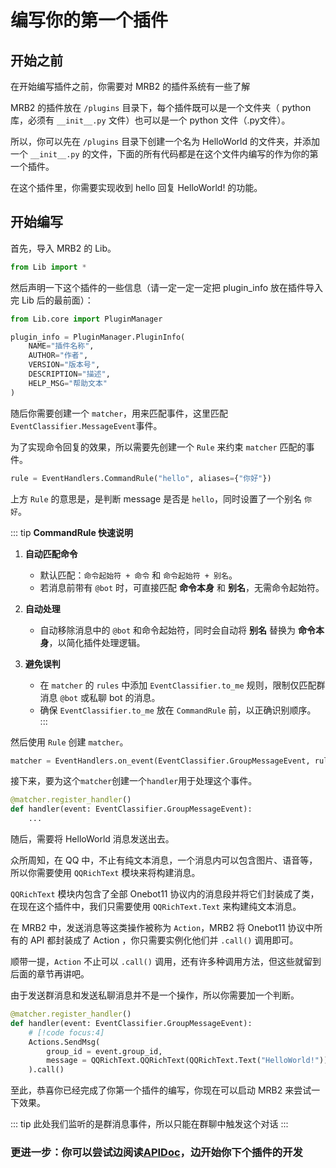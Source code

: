 # 编写你的第一个插件

## 开始之前

在开始编写插件之前，你需要对 MRB2 的插件系统有一些了解

MRB2 的插件放在 `/plugins` 目录下，每个插件既可以是一个文件夹（ python 库，必须有 `__init__.py` 文件）也可以是一个 python 文件（.py文件）。

所以，你可以先在 `/plugins` 目录下创建一个名为 HelloWorld 的文件夹，并添加一个 `__init__.py` 的文件，下面的所有代码都是在这个文件内编写的作为你的第一个插件。

在这个插件里，你需要实现收到 hello 回复 HelloWorld! 的功能。

## 开始编写

首先，导入 MRB2 的 Lib。

```python
from Lib import *
```

然后声明一下这个插件的一些信息（请一定一定一定把 plugin_info 放在插件导入完 Lib 后的最前面）：

```python
from Lib.core import PluginManager

plugin_info = PluginManager.PluginInfo(
    NAME="插件名称",
    AUTHOR="作者",
    VERSION="版本号",
    DESCRIPTION="描述",
    HELP_MSG="帮助文本"
)
```

随后你需要创建一个 `matcher`，用来匹配事件，这里匹配`EventClassifier.MessageEvent`事件。

为了实现命令回复的效果，所以需要先创建一个 `Rule` 来约束 `matcher` 匹配的事件。

```python
rule = EventHandlers.CommandRule("hello", aliases={"你好"})
```

上方 `Rule` 的意思是，是判断 message 是否是 `hello`，同时设置了一个别名 `你好`。

::: tip
**CommandRule 快速说明**

1. **自动匹配命令**
   - 默认匹配：`命令起始符 + 命令` 和 `命令起始符 + 别名`。  
   - 若消息前带有 `@bot` 时，可直接匹配 **命令本身** 和 **别名**，无需命令起始符。

2. **自动处理**
   - 自动移除消息中的 `@bot` 和命令起始符，同时会自动将 **别名** 替换为 **命令本身**，以简化插件处理逻辑。

3. **避免误判**
   - 在 `matcher` 的 `rules` 中添加 `EventClassifier.to_me` 规则，限制仅匹配群消息 `@bot` 或私聊 bot 的消息。  
   - 确保 `EventClassifier.to_me` 放在 `CommandRule` 前，以正确识别顺序。
:::

然后使用 `Rule` 创建 `matcher`。

```python
matcher = EventHandlers.on_event(EventClassifier.GroupMessageEvent, rules=[rule])
```

接下来，要为这个`matcher`创建一个`handler`用于处理这个事件。

```python
@matcher.register_handler()
def handler(event: EventClassifier.GroupMessageEvent):
    ...
```

随后，需要将 HelloWorld 消息发送出去。

众所周知，在 QQ 中，不止有纯文本消息，一个消息内可以包含图片、语音等，所以你需要使用 `QQRichText` 模块来将构建消息。

`QQRichText` 模块内包含了全部 Onebot11 协议内的消息段并将它们封装成了类，在现在这个插件中，我们只需要使用 `QQRichText.Text` 来构建纯文本消息。

在 MRB2 中，发送消息等这类操作被称为 `Action`，MRB2 将 Onebot11 协议中所有的 API 都封装成了 Action ，你只需要实例化他们并 `.call()` 调用即可。

顺带一提，`Action` 不止可以 `.call()` 调用，还有许多种调用方法，但这些就留到后面的章节再讲吧。

由于发送群消息和发送私聊消息并不是一个操作，所以你需要加一个判断。

```python
@matcher.register_handler()
def handler(event: EventClassifier.GroupMessageEvent):
    # [!code focus:4]
    Actions.SendMsg(
        group_id = event.group_id,
        message = QQRichText.QQRichText(QQRichText.Text("HelloWorld!"))
    ).call()
```

至此，恭喜你已经完成了你第一个插件的编写，你现在可以启动 MRB2 来尝试一下效果。


::: tip
此处我们监听的是群消息事件，所以只能在群聊中触发这个对话
:::


### 更进一步：你可以尝试边阅读[APIDoc](https://mrb2api.xiaosu.icu)，边开始你下个插件的开发
